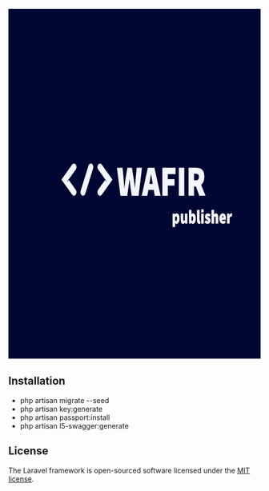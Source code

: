 <p align="center"><img src="/resources/images/logo.png?1" alt="WAFIR publisher logo" width="700" height="700"></p>

## Installation

- php artisan migrate --seed
- php artisan key:generate
- php artisan passport:install
- php artisan l5-swagger:generate


## License

The Laravel framework is open-sourced software licensed under the [MIT license](https://opensource.org/licenses/MIT).
